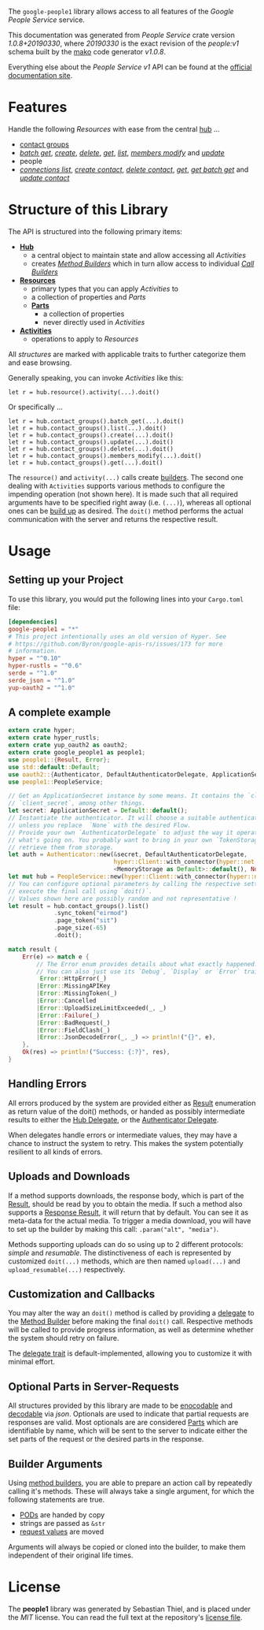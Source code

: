 <!---
DO NOT EDIT !
This file was generated automatically from 'src/mako/api/README.md.mako'
DO NOT EDIT !
-->
The `google-people1` library allows access to all features of the *Google People Service* service.

This documentation was generated from *People Service* crate version *1.0.8+20190330*, where *20190330* is the exact revision of the *people:v1* schema built by the [mako](http://www.makotemplates.org/) code generator *v1.0.8*.

Everything else about the *People Service* *v1* API can be found at the
[official documentation site](https://developers.google.com/people/).
# Features

Handle the following *Resources* with ease from the central [hub](https://docs.rs/google-people1/1.0.8+20190330/google_people1/struct.PeopleService.html) ... 

* [contact groups](https://docs.rs/google-people1/1.0.8+20190330/google_people1/struct.ContactGroup.html)
 * [*batch get*](https://docs.rs/google-people1/1.0.8+20190330/google_people1/struct.ContactGroupBatchGetCall.html), [*create*](https://docs.rs/google-people1/1.0.8+20190330/google_people1/struct.ContactGroupCreateCall.html), [*delete*](https://docs.rs/google-people1/1.0.8+20190330/google_people1/struct.ContactGroupDeleteCall.html), [*get*](https://docs.rs/google-people1/1.0.8+20190330/google_people1/struct.ContactGroupGetCall.html), [*list*](https://docs.rs/google-people1/1.0.8+20190330/google_people1/struct.ContactGroupListCall.html), [*members modify*](https://docs.rs/google-people1/1.0.8+20190330/google_people1/struct.ContactGroupMemberModifyCall.html) and [*update*](https://docs.rs/google-people1/1.0.8+20190330/google_people1/struct.ContactGroupUpdateCall.html)
* people
 * [*connections list*](https://docs.rs/google-people1/1.0.8+20190330/google_people1/struct.PeopleConnectionListCall.html), [*create contact*](https://docs.rs/google-people1/1.0.8+20190330/google_people1/struct.PeopleCreateContactCall.html), [*delete contact*](https://docs.rs/google-people1/1.0.8+20190330/google_people1/struct.PeopleDeleteContactCall.html), [*get*](https://docs.rs/google-people1/1.0.8+20190330/google_people1/struct.PeopleGetCall.html), [*get batch get*](https://docs.rs/google-people1/1.0.8+20190330/google_people1/struct.PeopleGetBatchGetCall.html) and [*update contact*](https://docs.rs/google-people1/1.0.8+20190330/google_people1/struct.PeopleUpdateContactCall.html)




# Structure of this Library

The API is structured into the following primary items:

* **[Hub](https://docs.rs/google-people1/1.0.8+20190330/google_people1/struct.PeopleService.html)**
    * a central object to maintain state and allow accessing all *Activities*
    * creates [*Method Builders*](https://docs.rs/google-people1/1.0.8+20190330/google_people1/trait.MethodsBuilder.html) which in turn
      allow access to individual [*Call Builders*](https://docs.rs/google-people1/1.0.8+20190330/google_people1/trait.CallBuilder.html)
* **[Resources](https://docs.rs/google-people1/1.0.8+20190330/google_people1/trait.Resource.html)**
    * primary types that you can apply *Activities* to
    * a collection of properties and *Parts*
    * **[Parts](https://docs.rs/google-people1/1.0.8+20190330/google_people1/trait.Part.html)**
        * a collection of properties
        * never directly used in *Activities*
* **[Activities](https://docs.rs/google-people1/1.0.8+20190330/google_people1/trait.CallBuilder.html)**
    * operations to apply to *Resources*

All *structures* are marked with applicable traits to further categorize them and ease browsing.

Generally speaking, you can invoke *Activities* like this:

```Rust,ignore
let r = hub.resource().activity(...).doit()
```

Or specifically ...

```ignore
let r = hub.contact_groups().batch_get(...).doit()
let r = hub.contact_groups().list(...).doit()
let r = hub.contact_groups().create(...).doit()
let r = hub.contact_groups().update(...).doit()
let r = hub.contact_groups().delete(...).doit()
let r = hub.contact_groups().members_modify(...).doit()
let r = hub.contact_groups().get(...).doit()
```

The `resource()` and `activity(...)` calls create [builders][builder-pattern]. The second one dealing with `Activities` 
supports various methods to configure the impending operation (not shown here). It is made such that all required arguments have to be 
specified right away (i.e. `(...)`), whereas all optional ones can be [build up][builder-pattern] as desired.
The `doit()` method performs the actual communication with the server and returns the respective result.

# Usage

## Setting up your Project

To use this library, you would put the following lines into your `Cargo.toml` file:

```toml
[dependencies]
google-people1 = "*"
# This project intentionally uses an old version of Hyper. See
# https://github.com/Byron/google-apis-rs/issues/173 for more
# information.
hyper = "^0.10"
hyper-rustls = "^0.6"
serde = "^1.0"
serde_json = "^1.0"
yup-oauth2 = "^1.0"
```

## A complete example

```Rust
extern crate hyper;
extern crate hyper_rustls;
extern crate yup_oauth2 as oauth2;
extern crate google_people1 as people1;
use people1::{Result, Error};
use std::default::Default;
use oauth2::{Authenticator, DefaultAuthenticatorDelegate, ApplicationSecret, MemoryStorage};
use people1::PeopleService;

// Get an ApplicationSecret instance by some means. It contains the `client_id` and 
// `client_secret`, among other things.
let secret: ApplicationSecret = Default::default();
// Instantiate the authenticator. It will choose a suitable authentication flow for you, 
// unless you replace  `None` with the desired Flow.
// Provide your own `AuthenticatorDelegate` to adjust the way it operates and get feedback about 
// what's going on. You probably want to bring in your own `TokenStorage` to persist tokens and
// retrieve them from storage.
let auth = Authenticator::new(&secret, DefaultAuthenticatorDelegate,
                              hyper::Client::with_connector(hyper::net::HttpsConnector::new(hyper_rustls::TlsClient::new())),
                              <MemoryStorage as Default>::default(), None);
let mut hub = PeopleService::new(hyper::Client::with_connector(hyper::net::HttpsConnector::new(hyper_rustls::TlsClient::new())), auth);
// You can configure optional parameters by calling the respective setters at will, and
// execute the final call using `doit()`.
// Values shown here are possibly random and not representative !
let result = hub.contact_groups().list()
             .sync_token("eirmod")
             .page_token("sit")
             .page_size(-65)
             .doit();

match result {
    Err(e) => match e {
        // The Error enum provides details about what exactly happened.
        // You can also just use its `Debug`, `Display` or `Error` traits
         Error::HttpError(_)
        |Error::MissingAPIKey
        |Error::MissingToken(_)
        |Error::Cancelled
        |Error::UploadSizeLimitExceeded(_, _)
        |Error::Failure(_)
        |Error::BadRequest(_)
        |Error::FieldClash(_)
        |Error::JsonDecodeError(_, _) => println!("{}", e),
    },
    Ok(res) => println!("Success: {:?}", res),
}

```
## Handling Errors

All errors produced by the system are provided either as [Result](https://docs.rs/google-people1/1.0.8+20190330/google_people1/enum.Result.html) enumeration as return value of 
the doit() methods, or handed as possibly intermediate results to either the 
[Hub Delegate](https://docs.rs/google-people1/1.0.8+20190330/google_people1/trait.Delegate.html), or the [Authenticator Delegate](https://docs.rs/yup-oauth2/*/yup_oauth2/trait.AuthenticatorDelegate.html).

When delegates handle errors or intermediate values, they may have a chance to instruct the system to retry. This 
makes the system potentially resilient to all kinds of errors.

## Uploads and Downloads
If a method supports downloads, the response body, which is part of the [Result](https://docs.rs/google-people1/1.0.8+20190330/google_people1/enum.Result.html), should be
read by you to obtain the media.
If such a method also supports a [Response Result](https://docs.rs/google-people1/1.0.8+20190330/google_people1/trait.ResponseResult.html), it will return that by default.
You can see it as meta-data for the actual media. To trigger a media download, you will have to set up the builder by making
this call: `.param("alt", "media")`.

Methods supporting uploads can do so using up to 2 different protocols: 
*simple* and *resumable*. The distinctiveness of each is represented by customized 
`doit(...)` methods, which are then named `upload(...)` and `upload_resumable(...)` respectively.

## Customization and Callbacks

You may alter the way an `doit()` method is called by providing a [delegate](https://docs.rs/google-people1/1.0.8+20190330/google_people1/trait.Delegate.html) to the 
[Method Builder](https://docs.rs/google-people1/1.0.8+20190330/google_people1/trait.CallBuilder.html) before making the final `doit()` call. 
Respective methods will be called to provide progress information, as well as determine whether the system should 
retry on failure.

The [delegate trait](https://docs.rs/google-people1/1.0.8+20190330/google_people1/trait.Delegate.html) is default-implemented, allowing you to customize it with minimal effort.

## Optional Parts in Server-Requests

All structures provided by this library are made to be [enocodable](https://docs.rs/google-people1/1.0.8+20190330/google_people1/trait.RequestValue.html) and 
[decodable](https://docs.rs/google-people1/1.0.8+20190330/google_people1/trait.ResponseResult.html) via *json*. Optionals are used to indicate that partial requests are responses 
are valid.
Most optionals are are considered [Parts](https://docs.rs/google-people1/1.0.8+20190330/google_people1/trait.Part.html) which are identifiable by name, which will be sent to 
the server to indicate either the set parts of the request or the desired parts in the response.

## Builder Arguments

Using [method builders](https://docs.rs/google-people1/1.0.8+20190330/google_people1/trait.CallBuilder.html), you are able to prepare an action call by repeatedly calling it's methods.
These will always take a single argument, for which the following statements are true.

* [PODs][wiki-pod] are handed by copy
* strings are passed as `&str`
* [request values](https://docs.rs/google-people1/1.0.8+20190330/google_people1/trait.RequestValue.html) are moved

Arguments will always be copied or cloned into the builder, to make them independent of their original life times.

[wiki-pod]: http://en.wikipedia.org/wiki/Plain_old_data_structure
[builder-pattern]: http://en.wikipedia.org/wiki/Builder_pattern
[google-go-api]: https://github.com/google/google-api-go-client

# License
The **people1** library was generated by Sebastian Thiel, and is placed 
under the *MIT* license.
You can read the full text at the repository's [license file][repo-license].

[repo-license]: https://github.com/Byron/google-apis-rsblob/master/LICENSE.md
